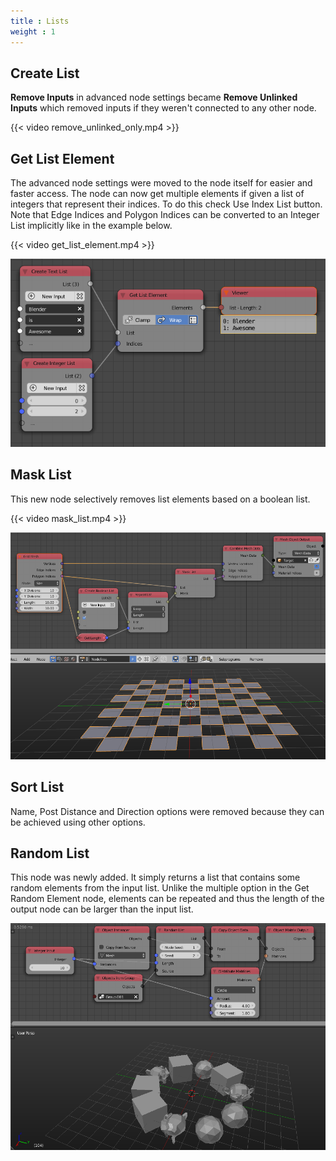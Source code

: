 ```yaml
---
title : Lists
weight : 1
---
```




## Create List

**Remove Inputs** in advanced node settings became **Remove Unlinked
Inputs** which removed inputs if they weren't connected to any other
node.

{{< video remove_unlinked_only.mp4 >}}

## Get List Element

The advanced node settings were moved to the node itself for easier and
faster access. The node can now get multiple elements if given a list of
integers that represent their indices. To do this check Use Index List
button. Note that Edge Indices and Polygon Indices can be converted to
an Integer List implicitly like in the example below.

{{< video get_list_element.mp4 >}}

![image](get_list_element_vectorized.png)

## Mask List

This new node selectively removes list elements based on a boolean list.

{{< video mask_list.mp4 >}}

![image](mask_polygon_list.png)

## Sort List

Name, Post Distance and Direction options were removed because they can
be achieved using other options.

## Random List

This node was newly added. It simply returns a list that contains some
random elements from the input list. Unlike the multiple option in the
Get Random Element node, elements can be repeated and thus the length of
the output node can be larger than the input list.

![image](random_list.png)
